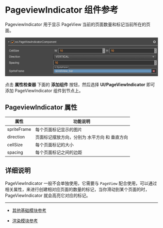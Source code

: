 # PageviewIndicator 组件参考

PageviewIndicator 用于显示 PageView 当前的页面数量和标记当前所在的页面。

![pageviewindicator.png](./pageviewindicator/pageviewindicator.png)

点击 **属性检查器** 下面的 **添加组件** 按钮，然后选择 **UI/PageViewIndicator** 即可添加 PageViewIndicator 组件到节点上。

<!-- PageViewIndicator 的脚本接口请参考 [PageViewIndicator API](../../../api/zh/classes/PageViewIndicator.html)。 -->

## PageviewIndicator 属性

| 属性 |   功能说明 |
| -------------- | ----------- |
| spriteFrame | 每个页面标记显示的图片 |
| direction | 页面标记摆放方向，分别为 水平方向 和 垂直方向 |
| cellSize | 每个页面标记的大小 |
| spacing | 每个页面标记之间的边距 |

## 详细说明

PageViewIndicator 一般不会单独使用，它需要与 `PageView` 配合使用，可以通过相关属性，来进行创建相对应页面的数量的标记，当你滑动到某个页面的时，PageViewIndicator 就会高亮它对应的标记。

---

- [其他基础模块参考](base-component.md)

- [渲染模块参考](render-component.md)
